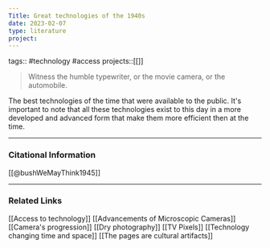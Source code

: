 ```yaml
---
Title: Great technologies of the 1940s
date: 2023-02-07
type: literature
project:
---
```

tags:: #technology #access
projects::[[]]

> Witness the humble typewriter, or the movie camera, or the automobile.

The best technologies of the time that were available to the public. It's important to note that all these technologies exist to this day in a more developed and advanced form that make them more efficient then at the time.

---
### Citational Information

[[@bushWeMayThink1945]]

---

### Related Links

[[Access to technology]]
[[Advancements of Microscopic Cameras]]
[[Camera's progression]]
[[Dry photography]]
[[TV Pixels]]
[[Technology changing time and space]]
[[The pages are cultural artifacts]]
